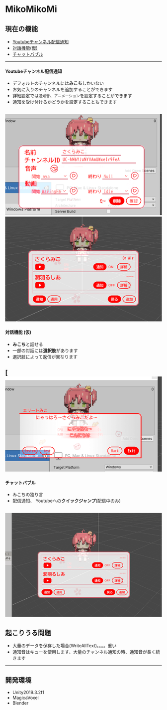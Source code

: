 MikoMikoMi
====

## 現在の機能
* [Youtubeチャンネル配信通知](#youtubeチャンネル配信通知)
* [対話機能(仮)](#対話機能-仮)
* [チャットバブル](#チャットバブル)
------
#### Youtubeチャンネル配信通知
* デフォルトのチャンネルには**みこち**しかいない
* お気に入りのチャンネルを追加することができます
* 詳細設定では`通知音`、`アニメーション`を設定することができます 
* 通知を受け付けるかどうかを設定することもできます

![](/MikoMiko/Example/detail.png "detail.png")
![](/MikoMiko/Example/detail1.png "detail1.png")
------
#### 対話機能 (仮)
* **みこち**と話せる
* 一部の対話には**選択肢**があります
* 選択肢によって返信が異なります

[![](/MikoMiko/Example/chat1.png "chat1.png")
------
#### チャットバブル
* みこちの独り言
* 配信通知、 Youtubeへの**クイックジャンプ**(配信中のみ)

![](/MikoMiko/Example/chatbubble.gif "miko")
------
## 起こりうる問題
* 大量のデータを保存した場合(WriteAllText)。。。。重い
* 通知音はキューを使用します、大量のチャンネル通知の時、通知音が長く続きます
------
## 開発環境
* Unity2019.3.2f1
* MagicaVoxel
* Blender
